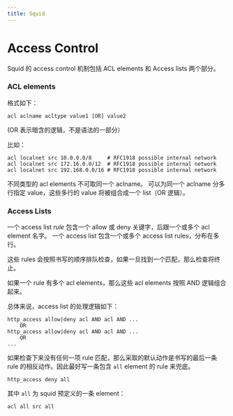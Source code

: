 ```yaml
---
title: Squid
---
```


Access Control
==============

Squid 的 access control 机制包括 ACL elements 和 Access lists 两个部分。

### ACL elements

格式如下：

	acl aclname acltype value1 [OR] value2

(OR 表示暗含的逻辑，不是语法的一部分）

比如：

	acl localnet src 10.0.0.0/8     # RFC1918 possible internal network
	acl localnet src 172.16.0.0/12  # RFC1918 possible internal network
	acl localnet src 192.168.0.0/16 # RFC1918 possible internal network

不同类型的 acl elements 不可取同一个 aclname。
可以为同一个 aclname 分多行指定 value，这些多行的 value 将被组合成一个 list（OR 逻辑）。

### Access Lists

一个 access list *rule* 包含一个 allow 或 deny 关键字，后跟一个或多个 acl element 名字。
一个 access list 包含一个或多个 access list rules，分布在多行。

这些 rules 会按照书写的顺序排队检查，如果一旦找到一个匹配，那么检查将终止。

如果一个 rule 有多个 acl elements，那么这些 acl elements 按照 AND 逻辑组合起来。

总体来说，access list 的处理逻辑如下：

	http_access allow|deny acl AND acl AND ...
        OR
	http_access allow|deny acl AND acl AND ...
        OR
	...	

如果检查下来没有任何一项 rule 匹配，那么采取的默认动作是书写的最后一条 rule 的相反动作。因此最好写一条包含 `all` element 的 rule 来兜底。

	http_access deny all

其中 `all` 为 squid 预定义的一条 element：

	acl all src all
